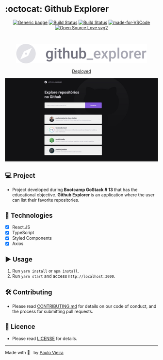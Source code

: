 # :octocat: Github Explorer

<div align="center">

[![Generic badge](https://img.shields.io/badge/Made%20by-Paulo%20Vieira-purple.svg)](https://shields.io/) [![Build Status](https://img.shields.io/github/stars/paulorcvieira/github-explorer.svg)](https://github.com/paulorcvieira/github-explorer) [![Build Status](https://img.shields.io/github/forks/paulorcvieira/github-explorer.svg)](https://github.com/paulorcvieira/github-explorer) [![made-for-VSCode](https://img.shields.io/badge/Made%20for-VSCode-1f425f.svg)](https://code.visualstudio.com/) [![Open Source Love svg2](https://badges.frapsoft.com/os/v2/open-source.svg?v=103)](https://github.com/ellerbrock/open-source-badges/)

<br>

![logo](./src/assets/img/logo.svg)

</div>

<div align="center">

<a href="https://jovial-ardinghelli-cc66de.netlify.app/" target="_blank">Deployed</a>

![Screenshot](screenshot.jpg)

</div>

## 💻 Project
- Project developed during <strong> Bootcamp GoStack # 13 </strong> that has the educational objective.
<strong> Github Explorer </strong> is an application where the user can list their favorite repositories.

## :rocket: Technologies

- [x] React.JS
- [x] TypeScript
- [x] Styled Components
- [x] Axios

## :arrow_forward:  Usage

1. Run `yarn install` or `npm install`.<br />
2. Run `yarn start` and access `http://localhost:3000`.<br />

## 🛠 Contributing

- Please read [CONTRIBUTING.md](CONTRIBUTING.md) for details on our code of conduct, and the process for submitting pull requests.

## 🧾 Licence

- Please read [LICENSE](LICENSE.md) for details.

---

Made with 💜 &nbsp; by [Paulo Vieira](https://www.linkedin.com/in/paulorcvieira/)
